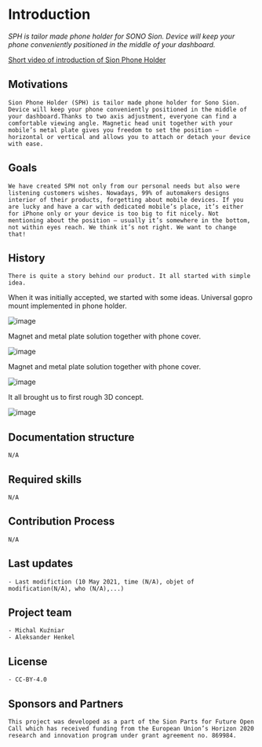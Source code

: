 # Introduction

*SPH is tailor made phone holder for SONO Sion. Device will keep your phone conveniently positioned in the middle of your dashboard.*

[Short video of introduction of Sion Phone Holder](https://youtu.be/FvjbazPFRPQ)

## Motivations

```
Sion Phone Holder (SPH) is tailor made phone holder for Sono Sion. Device will keep your phone conveniently positioned in the middle of your dashboard.Thanks to two axis adjustment, everyone can find a comfortable viewing angle. Magnetic head unit together with your mobile’s metal plate gives you freedom to set the position – horizontal or vertical and allows you to attach or detach your device with ease. 
```

## Goals


```
We have created SPH not only from our personal needs but also were listening customers wishes. Nowadays, 99% of automakers designs interior of their products, forgetting about mobile devices. If you are lucky and have a car with dedicated mobile’s place, it’s either for iPhone only or your device is too big to fit nicely. Not mentioning about the position – usually it’s somewhere in the bottom, not within eyes reach. We think it’s not right. We want to change that!
```

## History

```
There is quite a story behind our product. It all started with simple idea.
```

When it was initially accepted, we started with some ideas.
Universal gopro mount implemented in phone holder.

![image](https://user-images.githubusercontent.com/59058909/122756904-4980bb00-d297-11eb-85dd-84d6af4b0070.png)

Magnet and metal plate solution together with phone cover.

![image](https://user-images.githubusercontent.com/59058909/122757615-1be84180-d298-11eb-8efb-2342f4ac1d86.png)

Magnet and metal plate solution together with phone cover.

![image](https://user-images.githubusercontent.com/59058909/122758136-bcd6fc80-d298-11eb-8d58-489f18fe5e89.png)

It all brought us to first rough 3D concept.

![image](https://user-images.githubusercontent.com/59058909/122758262-e09a4280-d298-11eb-8c18-deffc407ef3c.png)



## Documentation structure

```
N/A
```

## Required skills


```
N/A  
```

## Contribution Process

```
N/A
```

## Last updates 


```
- Last modifiction (10 May 2021, time (N/A), objet of modification(N/A), who (N/A),...) 
```

## Project team


```
- Michal Kuźniar
- Aleksander Henkel

```

## License

```
- CC-BY-4.0
```

## Sponsors and Partners

```
This project was developed as a part of the Sion Parts for Future Open Call which has received funding from the European Union’s Horizon 2020 research and innovation program under grant agreement no. 869984.
```
